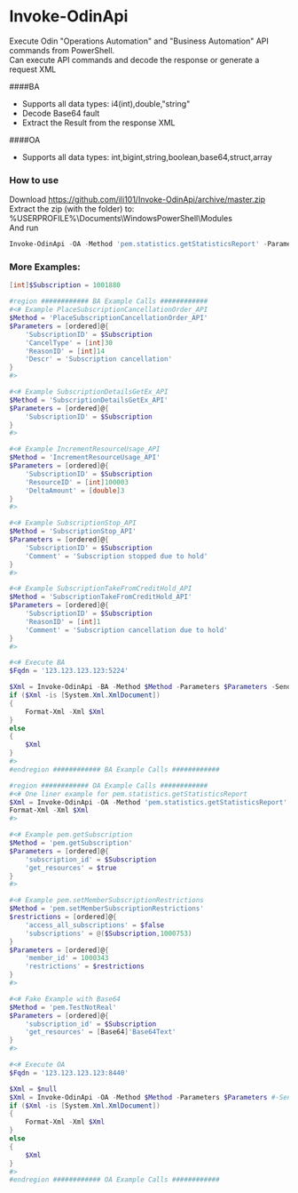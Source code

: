 # Invoke-OdinApi
Execute Odin "Operations Automation" and "Business Automation" API commands from PowerShell.<br>
Can execute API commands and decode the response or generate a request XML

####BA
* Supports all data types: i4(int),double,"string"
* Decode Base64 fault
* Extract the Result from the response XML 

####OA
* Supports all data types: int,bigint,string,boolean,base64,struct,array

### How to use
Download https://github.com/ili101/Invoke-OdinApi/archive/master.zip<br>
Extract the zip (with the folder) to: %USERPROFILE%\Documents\WindowsPowerShell\Modules<br>
And run
```powershell
Invoke-OdinApi -OA -Method 'pem.statistics.getStatisticsReport' -Parameters @{reports=@(@{name='poaVersion'; value='0'})} -SendTo '123.123.123.123:8440'
```
### More Examples:
```powershell
[int]$Subscription = 1001880

#region ############ BA Example Calls ############
#<# Example PlaceSubscriptionCancellationOrder_API
$Method = 'PlaceSubscriptionCancellationOrder_API'
$Parameters = [ordered]@{
    'SubscriptionID' = $Subscription
    'CancelType' = [int]30
    'ReasonID' = [int]14
    'Descr' = 'Subscription cancellation'
}
#>

#<# Example SubscriptionDetailsGetEx_API
$Method = 'SubscriptionDetailsGetEx_API'
$Parameters = [ordered]@{
    'SubscriptionID' = $Subscription
}
#>

#<# Example IncrementResourceUsage_API
$Method = 'IncrementResourceUsage_API'
$Parameters = [ordered]@{
    'SubscriptionID' = $Subscription
    'ResourceID' = [int]100003
    'DeltaAmount' = [double]3
}
#>

#<# Example SubscriptionStop_API
$Method = 'SubscriptionStop_API'
$Parameters = [ordered]@{
    'SubscriptionID' = $Subscription
    'Comment' = 'Subscription stopped due to hold'
}
#>

#<# Example SubscriptionTakeFromCreditHold_API
$Method = 'SubscriptionTakeFromCreditHold_API'
$Parameters = [ordered]@{
    'SubscriptionID' = $Subscription
    'ReasonID' = [int]1
    'Comment' = 'Subscription cancellation due to hold'
}
#>

#<# Execute BA
$Fqdn = '123.123.123.123:5224'

$Xml = Invoke-OdinApi -BA -Method $Method -Parameters $Parameters -SendTo $Fqdn 
if ($Xml -is [System.Xml.XmlDocument])
{
    Format-Xml -Xml $Xml
}
else
{
    $Xml
}
#>
#endregion ############ BA Example Calls ############

#region ############ OA Example Calls ############
#<# One liner example for pem.statistics.getStatisticsReport
$Xml = Invoke-OdinApi -OA -Method 'pem.statistics.getStatisticsReport' -Parameters @{reports=@(@{name='poaVersion'; value='0'})} -SendTo '123.123.123.123:8440'
Format-Xml -Xml $Xml
#>

#<# Example pem.getSubscription
$Method = 'pem.getSubscription'
$Parameters = [ordered]@{
    'subscription_id' = $Subscription
    'get_resources' = $true
}
#>

#<# Example pem.setMemberSubscriptionRestrictions
$Method = 'pem.setMemberSubscriptionRestrictions'
$restrictions = [ordered]@{
    'access_all_subscriptions' = $false
    'subscriptions' = @($Subscription,1000753)
}
$Parameters = [ordered]@{
    'member_id' = 1000343
    'restrictions' = $restrictions
}
#>

#<# Fake Example with Base64
$Method = 'pem.TestNotReal'
$Parameters = [ordered]@{
    'subscription_id' = $Subscription
    'get_resources' = [Base64]'Base64Text'
}
#>

#<# Execute OA
$Fqdn = '123.123.123.123:8440'

$Xml = $null
$Xml = Invoke-OdinApi -OA -Method $Method -Parameters $Parameters #-SendTo $Fqdn #-Verbose
if ($Xml -is [System.Xml.XmlDocument])
{
    Format-Xml -Xml $Xml
}
else
{
    $Xml
}
#>
#endregion ############ OA Example Calls ############
```